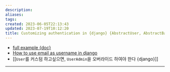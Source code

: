 ```yaml
---
description:
aliases: 
tags: 
created: 2023-06-05T22:13:43
updated: 2023-07-19T10:12:20
title: Customizing authentication in {django} {AbstractUser, AbstractBaseUser}
---
```

- [full example {doc}](https://docs.djangoproject.com/en/dev/topics/auth/customizing/#a-full-example)
- [How to use email as username in django](https://dev.to/chokshiroshan/how-to-use-email-as-username-for-django-authentication-8if)
- [[`User`를 커스텀 하고싶으면, `UserAdmin`을 오버라이드 하여야 한다 {django}]]
___
